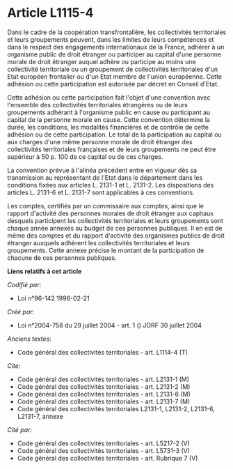 # Article L1115-4

Dans le cadre de la coopération transfrontalière, les collectivités territoriales et leurs groupements peuvent, dans les
limites de leurs compétences et dans le respect des engagements internationaux de la France, adhérer à un organisme public de
droit étranger ou participer au capital d'une personne morale de droit étranger auquel adhère ou participe au moins une
collectivité territoriale ou un groupement de collectivités territoriales d'un Etat européen frontalier ou d'un Etat membre
de l'union européenne. Cette adhésion ou cette participation est autorisée par décret en Conseil d'Etat.

Cette adhésion ou cette participation fait l'objet d'une convention avec l'ensemble des collectivités territoriales
étrangères ou de leurs groupements adhérant à l'organisme public en cause ou participant au capital de la personne morale en
cause. Cette convention détermine la durée, les conditions, les modalités financières et de contrôle de cette adhésion ou de
cette participation. Le total de la participation au capital ou aux charges d'une même personne morale de droit étranger des
collectivités territoriales françaises et de leurs groupements ne peut être supérieur à 50 p. 100 de ce capital ou de ces
charges.

La convention prévue à l'alinéa précédent entre en vigueur dès sa transmission au représentant de l'Etat dans le département
dans les conditions fixées aux articles L. 2131-1 et L. 2131-2. Les dispositions des articles L. 2131-6 et L. 2131-7 sont
applicables à ces conventions.

Les comptes, certifiés par un commissaire aux comptes, ainsi que le rapport d'activité des personnes morales de droit
étranger aux capitaux desquels participent les collectivités territoriales et leurs groupements sont chaque année annexés au
budget de ces personnes publiques. Il en est de même des comptes et du rapport d'activité des organismes publics de droit
étranger auxquels adhèrent les collectivités territoriales et leurs groupements. Cette annexe précise le montant de la
participation de chacune de ces personnes publiques.

**Liens relatifs à cet article**

_Codifié par_:

  - Loi n°96-142 1996-02-21

_Créé par_:

  - Loi n°2004-758 du 29 juillet 2004 - art. 1 () JORF 30 juillet 2004

_Anciens textes_:

  - Code général des collectivités territoriales - art. L1114-4 (T)

_Cite_:

  - Code général des collectivités territoriales - art. L2131-1 (M)
  - Code général des collectivités territoriales - art. L2131-2 (M)
  - Code général des collectivités territoriales - art. L2131-6 (M)
  - Code général des collectivités territoriales - art. L2131-7 (M)
  - Code général des collectivités territoriales L2131-1, L2131-2, L2131-6, L2131-7, annexe

_Cité par_:

  - Code général des collectivités territoriales - art. L5217-2 (V)
  - Code général des collectivités territoriales - art. L5731-3 (V)
  - Code général des collectivités territoriales - art. Rubrique 7 (V)
